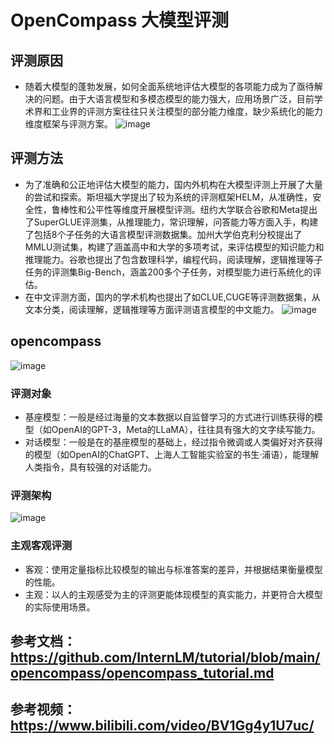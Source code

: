 # OpenCompass 大模型评测
## 评测原因
* 随着大模型的蓬勃发展，如何全面系统地评估大模型的各项能力成为了亟待解决的问题。由于大语言模型和多模态模型的能力强大，应用场景广泛，目前学术界和工业界的评测方案往往只关注模型的部分能力维度，缺少系统化的能力维度框架与评测方案。
![image](https://github.com/baijiesong/InternLM_Learning/assets/105435837/ba50f768-4a66-4c45-bd4a-0f270ff81625)
## 评测方法
* 为了准确和公正地评估大模型的能力，国内外机构在大模型评测上开展了大量的尝试和探索。斯坦福大学提出了较为系统的评测框架HELM，从准确性，安全性，鲁棒性和公平性等维度开展模型评测。纽约大学联合谷歌和Meta提出了SuperGLUE评测集，从推理能力，常识理解，问答能力等方面入手，构建了包括8个子任务的大语言模型评测数据集。加州大学伯克利分校提出了MMLU测试集，构建了涵盖高中和大学的多项考试，来评估模型的知识能力和推理能力。谷歌也提出了包含数理科学，编程代码，阅读理解，逻辑推理等子任务的评测集Big-Bench，涵盖200多个子任务，对模型能力进行系统化的评估。
* 在中文评测方面，国内的学术机构也提出了如CLUE,CUGE等评测数据集，从文本分类，阅读理解，逻辑推理等方面评测语言模型的中文能力。
![image](https://github.com/baijiesong/InternLM_Learning/assets/105435837/b44b43cc-2df0-4bcc-8df4-f8de5a53ff90)
## opencompass
![image](https://github.com/baijiesong/InternLM_Learning/assets/105435837/ec789806-20fe-46cf-b7e7-0a020ee3d102)
### 评测对象
* 基座模型：一般是经过海量的文本数据以自监督学习的方式进行训练获得的模型（如OpenAI的GPT-3，Meta的LLaMA），往往具有强大的文字续写能力。
* 对话模型：一般是在的基座模型的基础上，经过指令微调或人类偏好对齐获得的模型（如OpenAI的ChatGPT、上海人工智能实验室的书生·浦语），能理解人类指令，具有较强的对话能力。
### 评测架构
![image](https://github.com/baijiesong/InternLM_Learning/assets/105435837/2dc7527f-287a-48d1-9161-0c66d6ef3595)
### 主观客观评测
* 客观：使用定量指标比较模型的输出与标准答案的差异，并根据结果衡量模型的性能。
* 主观：以人的主观感受为主的评测更能体现模型的真实能力，并更符合大模型的实际使用场景。
## 参考文档：https://github.com/InternLM/tutorial/blob/main/opencompass/opencompass_tutorial.md
## 参考视频：https://www.bilibili.com/video/BV1Gg4y1U7uc/
